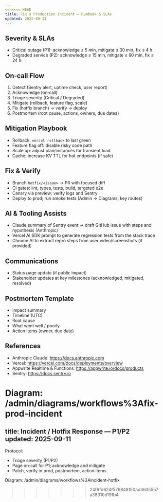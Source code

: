 ```yaml
---
<<<<<<< HEAD
title: Fix a Production Incident — Runbook & SLAs
updated: 2025-09-11
---
```


## Severity & SLAs

- Critical outage (P1): acknowledge ≤ 5 min, mitigate ≤ 30 min, fix ≤ 4 h
- Degraded service (P2): acknowledge ≤ 15 min, mitigate ≤ 60 min, fix ≤ 24 h

## On‑call Flow

1. Detect (Sentry alert, uptime check, user report)
2. Acknowledge (on‑call)
3. Triage severity (Critical / Degraded)
4. Mitigate (rollback, feature flag, scale)
5. Fix (hotfix branch) → verify → deploy
6. Postmortem (root cause, actions, owners, due dates)

## Mitigation Playbook

- Rollback: `vercel rollback` to last green
- Feature flag off: disable risky code path
- Scale up: adjust plan/instances for transient load
- Cache: increase KV TTL for hot endpoints (if safe)

## Fix & Verify

- Branch `hotfix/<issue>` → PR with focused diff
- CI gates: lint, types, tests, build, targeted e2e
- Canary via preview; verify logs and Sentry
- Deploy to prod; run smoke tests (Admin → Diagrams, key routes)

## AI & Tooling Assists

- Claude summary of Sentry event → draft GitHub issue with steps and hypothesis (Anthropic)
- Vercel AI SDK prompt to generate regression tests from the stack trace
- Chrome AI to extract repro steps from user video/screenshots (if provided)

## Communications

- Status page update (if public impact)
- Stakeholder updates at key milestones (acknowledged, mitigated, resolved)

## Postmortem Template

- Impact summary
- Timeline (UTC)
- Root cause
- What went well / poorly
- Action items (owner, due date)

## References

- Anthropic Claude: https://docs.anthropic.com
- Vercel: https://vercel.com/docs/deployments/overview
- Appwrite Realtime & Functions: https://appwrite.io/docs/products
- Sentry: https://docs.sentry.io

Diagram: /admin/diagrams/workflows%3Afix-prod-incident
=======
title: Incident / Hotfix Response — P1/P2
updated: 2025-09-11
---

Protocol:
- Triage severity (P1/P2)
- Page on‑call for P1; acknowledge and mitigate
- Patch, verify in prod, postmortem, action items

Diagram: /admin/diagrams/workflows%3Aincident-hotfix
>>>>>>> 24f9fd624f579848150ad3605557a38310d191b4
